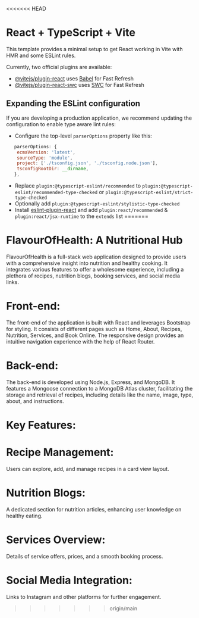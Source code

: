 <<<<<<< HEAD
# React + TypeScript + Vite

This template provides a minimal setup to get React working in Vite with HMR and some ESLint rules.

Currently, two official plugins are available:

- [@vitejs/plugin-react](https://github.com/vitejs/vite-plugin-react/blob/main/packages/plugin-react/README.md) uses [Babel](https://babeljs.io/) for Fast Refresh
- [@vitejs/plugin-react-swc](https://github.com/vitejs/vite-plugin-react-swc) uses [SWC](https://swc.rs/) for Fast Refresh

## Expanding the ESLint configuration

If you are developing a production application, we recommend updating the configuration to enable type aware lint rules:

- Configure the top-level `parserOptions` property like this:

```js
   parserOptions: {
    ecmaVersion: 'latest',
    sourceType: 'module',
    project: ['./tsconfig.json', './tsconfig.node.json'],
    tsconfigRootDir: __dirname,
   },
```

- Replace `plugin:@typescript-eslint/recommended` to `plugin:@typescript-eslint/recommended-type-checked` or `plugin:@typescript-eslint/strict-type-checked`
- Optionally add `plugin:@typescript-eslint/stylistic-type-checked`
- Install [eslint-plugin-react](https://github.com/jsx-eslint/eslint-plugin-react) and add `plugin:react/recommended` & `plugin:react/jsx-runtime` to the `extends` list
=======
# FlavourOfHealth: A Nutritional Hub
FlavourOfHealth is a full-stack web application designed to provide users with a comprehensive insight into nutrition and healthy cooking. It integrates various features to offer a wholesome experience, including a plethora of recipes, nutrition blogs, booking services, and social media links.

# Front-end:
The front-end of the application is built with React and leverages Bootstrap for styling. It consists of different pages such as Home, About, Recipes, Nutrition, Services, and Book Online. The responsive design provides an intuitive navigation experience with the help of React Router.

# Back-end:
The back-end is developed using Node.js, Express, and MongoDB. It features a Mongoose connection to a MongoDB Atlas cluster, facilitating the storage and retrieval of recipes, including details like the name, image, type, about, and instructions.

# Key Features:

# Recipe Management: 
Users can explore, add, and manage recipes in a card view layout.
# Nutrition Blogs: 
A dedicated section for nutrition articles, enhancing user knowledge on healthy eating.
# Services Overview: 
Details of service offers, prices, and a smooth booking process.
# Social Media Integration: 
Links to Instagram and other platforms for further engagement.
>>>>>>> origin/main
